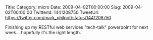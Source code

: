 Title: 
Category: micro
Date: 2009-04-02T00:00:00
Slug: 2009-04-02T00:00:00
TwitterId: 1441208750
TweetUrl: https://twitter.com/mark_philpot/status/1441208750

Finishing up my RESTful web services "tech-talk" powerpoint for next week... hopefully it's the right length.